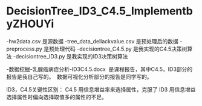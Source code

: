 # DecisionTree_ID3_C4.5_ImplementbyZHOUYi
-hw2data.csv 是源数据
-tree_data_dellackvalue.csv 是预处理后的数据
-preprocess.py 是预处理代码
-decisiontree_C4.5.py 是我实现的C4.5决策树算法
-decisiontree_ID3.py 是我实现的ID3决策树算法

-数据挖掘-乳腺癌病症分析-ID3C4.5.docx  是课程报告，其中C4.5，ID3部分的报告是我自己写的。  数据可视化分析部分的报告是同学写的。 

ID3，C4.5关键性区别：
C4.5 用信息增益率来选择属性，克服了 ID3 用信息增益选择属性时偏向选择取值多的属性的不足。
